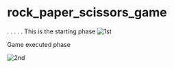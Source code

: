 # rock_paper_scissors_game
.
.
.
.
.
This is the starting phase 
![1st](https://github.com/AjitHX07/rock_paper_scissors_game/assets/105555397/3f7dc655-d357-49b6-8255-c6d05a92fc4d)

Game executed phase

![2nd](https://github.com/AjitHX07/rock_paper_scissors_game/assets/105555397/b78de5c8-f4ba-4786-b79c-aa3347752cd6)

